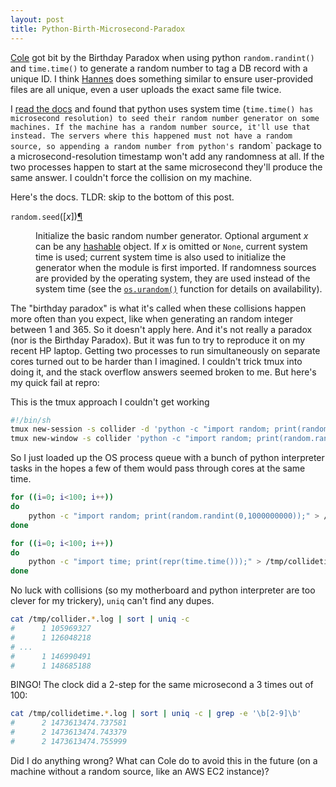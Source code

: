 ```yaml
---
layout: post
title: Python-Birth-Microsecond-Paradox
---
```


[Cole](http://uglyboxer.github.io/) got bit by the Birthday Paradox when using python `random.randint()` and `time.time()` to generate a random number to tag a DB record with a unique ID. I think [Hannes](http://hanneshapke.github.io/) does something similar to ensure user-provided files are all unique, even a user uploads the exact same file twice.

I [read the docs](https://docs.python.org/2/library/random.html) and found that python uses system time (`time.time() has microsecond resolution) to seed their random number generator on some machines. If the machine has a random number source, it'll use that instead. The servers where this happened must not have a random source, so appending a random number from python's `random` package to a microsecond-resolution timestamp won't add any randomness at all. If the two processes happen to start at the same microsecond they'll produce the same answer. I couldn't force the collision on my machine.

Here's the docs. TLDR: skip to the bottom of this post.

<html>
<dt id="random.seed">
<code class="descclassname">random.</code><code class="descname">seed</code><span class="sig-paren">(</span><span class="optional">[</span><em>x</em><span class="optional">]</span><span class="sig-paren">)</span><a class="headerlink" href="#random.seed" title="Permalink to this definition">¶</a></dt>
<dd><p>Initialize the basic random number generator. Optional argument <em>x</em> can be any
<a class="reference internal" href="../glossary.html#term-hashable"><span class="xref std std-term">hashable</span></a> object. If <em>x</em> is omitted or <code class="docutils literal"><span class="pre">None</span></code>, current system time is used;
current system time is also used to initialize the generator when the module is
first imported.  If randomness sources are provided by the operating system,
they are used instead of the system time (see the <a class="reference internal" href="os.html#os.urandom" title="os.urandom"><code class="xref py py-func docutils literal"><span class="pre">os.urandom()</span></code></a> function
for details on availability).</p>
</dd>
</html>

The "birthday paradox" is what it's called when these collisions happen more often than you expect, like when generating an random integer between 1 and 365. So it doesn't apply here. And it's not really a paradox (nor is the Birthday Paradox). But it was fun to try to reproduce it on my recent HP laptop. Getting two processes to run simultaneously on separate cores turned out to be harder than I imagined. I couldn't trick tmux into doing it, and the stack overflow answers seemed broken to me. But here's my quick fail at repro:

This is the tmux approach I couldn't get working

```bash
#!/bin/sh 
tmux new-session -s collider -d 'python -c "import random; print(random.randint(0,1000000000));"'
tmux new-window -s collider 'python -c "import random; print(random.randint(0,1000000000));"'
```

So I just loaded up the OS process queue with a bunch of python interpreter tasks in the hopes a few of them would pass through cores at the same time.

```bash
for ((i=0; i<100; i++))
do 
    python -c "import random; print(random.randint(0,1000000000));" > /tmp/collider.${i}.log &
done

for ((i=0; i<100; i++))
do 
    python -c "import time; print(repr(time.time()));" > /tmp/collidetime.${i}.log &
done
```

No luck with collisions (so my motherboard and python interpreter are too clever for my trickery), `uniq` can't find any dupes.

```bash
cat /tmp/collider.*.log | sort | uniq -c
#      1 105969327
#      1 126048218
# ...
#      1 146990491
#      1 148685188
```

BINGO! The clock did a 2-step for the same microsecond a 3 times out of 100:

```bash
cat /tmp/collidetime.*.log | sort | uniq -c | grep -e '\b[2-9]\b'
#      2 1473613474.737581
#      2 1473613474.743379
#      2 1473613474.755999
```

Did I do anything wrong?  What can Cole do to avoid this in the future (on a machine without a random source, like an AWS EC2 instance)?
